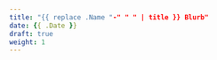 ```yaml
---
title: "{{ replace .Name "-" " " | title }} Blurb"
date: {{ .Date }}
draft: true
weight: 1
---
```


